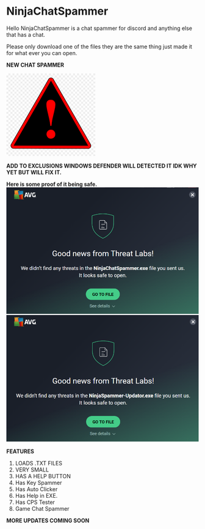 # NinjaChatSpammer
Hello NinjaChatSpammer is a chat spammer for discord and anything else that has a chat.


Please only download one of the files they are the same thing just made it for what ever you can open.

**NEW CHAT SPAMMER**   
    
<img src="https://raw.githubusercontent.com/Bluntman420n/NinjaChatSpammer/main/Pics/Warning.png">
    
**ADD TO EXCLUSIONS WINDOWS DEFENDER WILL DETECTED IT IDK WHY YET BUT WILL FIX IT.**

**Here is some proof of it being safe.**
<img src="https://raw.githubusercontent.com/Bluntman420n/NinjaChatSpammer/main/Pics/chat_spammer.PNG">
<img src="https://raw.githubusercontent.com/Bluntman420n/NinjaChatSpammer/main/Pics/news.PNG">



**FEATURES**
1. LOADS .TXT FILES
2. VERY SMALL
3. HAS A HELP BUTTON
4. Has Key Spammer
5. Has Auto Clicker
6. Has Help in EXE.
7. Has CPS Tester
8. Game Chat Spammer
    

**MORE UPDATES COMING SOON**
